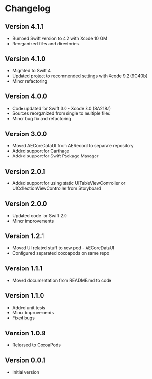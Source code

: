 # Changelog

## Version 4.1.1

- Bumped Swift version to 4.2 with Xcode 10 GM
- Reorganized files and directories

## Version 4.1.0

- Migrated to Swift 4
- Updated project to recommended settings with Xcode 9.2 (9C40b)
- Minor refactoring

## Version 4.0.0

- Code updated for Swift 3.0 - Xcode 8.0 (8A218a)
- Sources reorganized from single to multiple files
- Minor bug fix and refactoring

## Version 3.0.0

- Moved AECoreDataUI from AERecord to separate repository
- Added support for Carthage
- Added support for Swift Package Manager

## Version 2.0.1

- Added support for using static UITableViewController or UICollectionViewController from Storyboard

## Version 2.0.0

- Updated code for Swift 2.0
- Minor improvements

## Version 1.2.1

- Moved UI related stuff to new pod - AECoreDataUI
- Configured separated cocoapods on same repo

## Version 1.1.1

- Moved documentation from README.md to code

## Version 1.1.0

- Added unit tests
- Minor improvements
- Fixed bugs

## Version 1.0.8

- Released to CocoaPods

## Version 0.0.1

- Initial version
